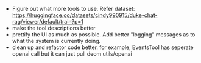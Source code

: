 - Figure out what more tools to use. Refer dataset: https://huggingface.co/datasets/cindy990915/duke-chat-rag/viewer/default/train?p=1
- make the tool descriptions better
- prettify the UI as much as possible. Add better "logging" messages as to what the system is currently doing.
- clean up and refactor code better. for example, EventsTool has seperate openai call but it can just pull deom utils/openai
